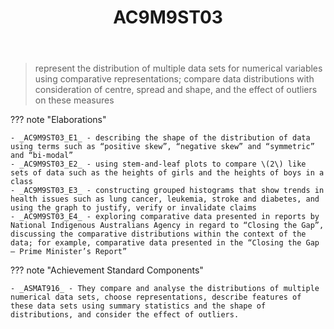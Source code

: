 ﻿---
backlinks:
- title: Learning Areas
  url: /memex/sense/Teaching/Curriculum/v9/v9-learning-areas.html
tags: australian-curriculum
title: AC9M9ST03
type: note
---
> represent the distribution of multiple data sets for numerical variables using comparative representations; compare data distributions with consideration of centre, spread and shape, and the effect of outliers on these measures

??? note "Elaborations"

	- _AC9M9ST03_E1_ - describing the shape of the distribution of data using terms such as “positive skew”, “negative skew” and “symmetric” and “bi-modal”
	- _AC9M9ST03_E2_ - using stem-and-leaf plots to compare \(2\) like sets of data such as the heights of girls and the heights of boys in a class
	- _AC9M9ST03_E3_ - constructing grouped histograms that show trends in health issues such as lung cancer, leukemia, stroke and diabetes, and using the graph to justify, verify or invalidate claims
	- _AC9M9ST03_E4_ - exploring comparative data presented in reports by National Indigenous Australians Agency in regard to “Closing the Gap”, discussing the comparative distributions within the context of the data; for example, comparative data presented in the “Closing the Gap – Prime Minister’s Report”
??? note "Achievement Standard Components"

	- _ASMAT916_ - They compare and analyse the distributions of multiple numerical data sets, choose representations, describe features of these data sets using summary statistics and the shape of distributions, and consider the effect of outliers.